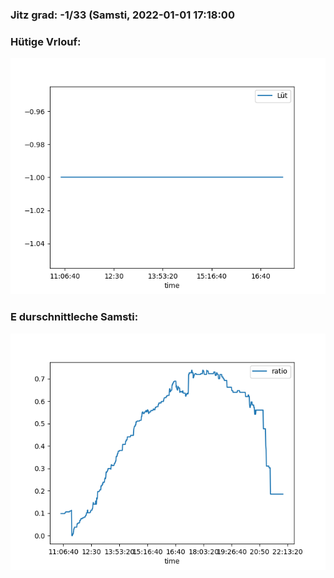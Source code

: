 ### Jitz grad: -1/33 (Samsti, 2022-01-01 17:18:00

### Hütige Vrlouf:
![Graph](Today.png)

### E durschnittleche Samsti:
![Graph](Samsti.png)